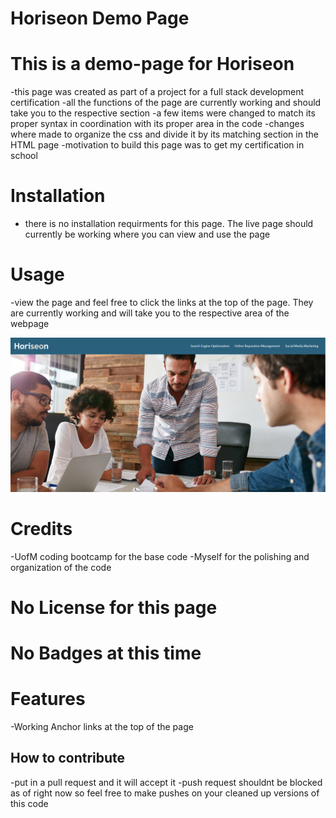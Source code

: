 # Horiseon Demo Page

# This is a demo-page for Horiseon

-this page was created as part of a project for a full stack development certification
-all the functions of the page are  currently working and should take you to the respective section
-a few items were changed to match its proper syntax in coordination with its proper area in the code
-changes where made to organize the css and divide it by its matching section in the HTML page
-motivation to build this page was to get my certification in school

# Installation
- there is no installation requirments for this page. The live page should currently be working where you can view and use the page

# Usage
-view the page and feel free to click the links at the top of the page. They are currently working and will take you to the respective area of the webpage


![alt text](assets/images/Horiseon%20Screenshot.png)


# Credits
-UofM coding bootcamp for the base code
-Myself for the polishing and organization of the code

# No License for this page

# No Badges at this time

# Features
-Working Anchor links at the top of the page

## How to contribute
-put in a pull request and it will accept it
-push request shouldnt be blocked as of right now so feel free to make pushes on your cleaned up versions of this code
